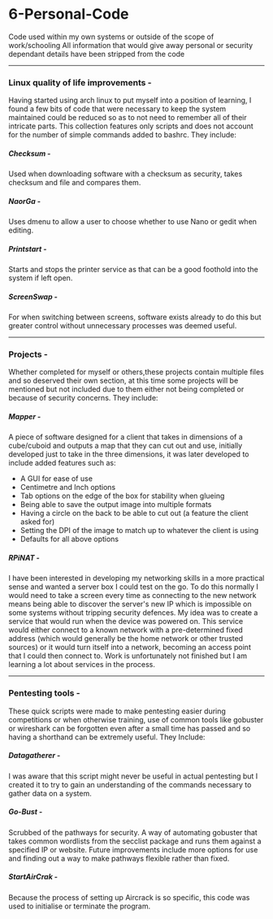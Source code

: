 # 6-Personal-Code
Code used within my own systems or outside of the scope of work/schooling
All information that would give away personal or security dependant details have been stripped from the code

---
### Linux quality of life improvements - 
Having started using arch linux to put myself into a position of learning, I found a few bits of code that were necessary to keep the system maintained could be reduced so as to not need to remember all of their intricate parts. This collection features only scripts and does not account for the number of simple commands added to bashrc.
They include:
##### Checksum - 
Used when downloading software with a checksum as security, takes checksum and file and compares them.
##### NaorGa - 
Uses dmenu to allow a user to choose whether to use Nano or gedit when editing.
##### Printstart - 
Starts and stops the printer service as that can be a good foothold into the system if left open.
##### ScreenSwap - 
For when switching between screens, software exists already to do this but greater control without unnecessary processes was deemed useful.

---	
### Projects - 
Whether completed for myself or others,these projects contain multiple files and so deserved their own section, at this time some projects will be mentioned but not included due to them either not being completed or because of security concerns.
They include:
##### Mapper - 
A piece of software designed for a client that takes in dimensions of a cube/cuboid and outputs a map that they can cut out and use, initially developed just to take in the three dimensions, it was later developed to include added features such as:
* A GUI for ease of use
* Centimetre and Inch options
* Tab options on the edge of the box for stability when glueing
* Being able to save the output image into multiple formats
* Having a circle on the back to be able to cut out (a feature the client asked for)
* Setting the DPI of the image to match up to whatever the client is using
* Defaults for all above options

##### RPiNAT - 
I have been interested in developing my networking skills in a more practical sense and wanted a server box I could test on the go. To do this normally I would need to take a screen every time as connecting to the new network means being able to discover the server's new IP which is impossible on some systems without tripping security defences. My idea was to create a service that would run when the device was powered on. This service would either connect to a known network with a pre-determined fixed address (which would generally be the home network or other trusted sources) or it would turn itself into a network, becoming an access point that I could then connect to. Work is unfortunately not finished but I am learning a lot about services in the process.

---
### Pentesting tools - 
These quick scripts were made to make pentesting easier during competitions or when otherwise training, use of common tools like gobuster or wireshark can be forgotten even after a small time has passed and so having a shorthand can be extremely useful. They Include:
##### Datagatherer - 
I was aware that this script might never be useful in actual pentesting but I created it to try to gain an understanding of the commands necessary to gather data on a system.
##### Go-Bust - 
Scrubbed of the pathways for security. A way of automating gobuster that takes common wordlists from the secclist package and runs them against a specified IP or website. Future improvements include more options for use and finding out a way to make pathways flexible rather than fixed.
##### StartAirCrak - 
Because the process of setting up Aircrack is so specific, this code was used to initialise or terminate the program.


